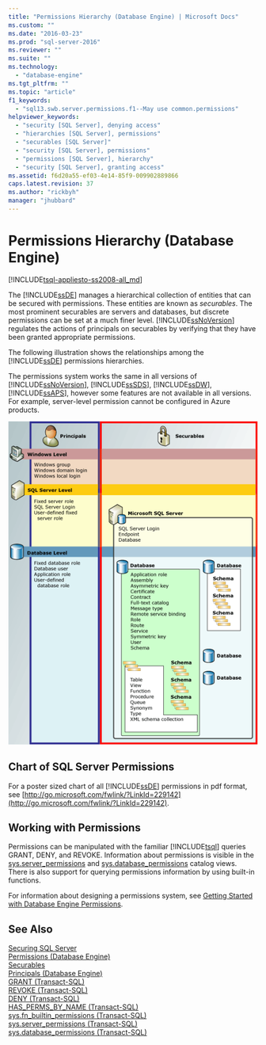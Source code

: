 ```yaml
---
title: "Permissions Hierarchy (Database Engine) | Microsoft Docs"
ms.custom: ""
ms.date: "2016-03-23"
ms.prod: "sql-server-2016"
ms.reviewer: ""
ms.suite: ""
ms.technology: 
  - "database-engine"
ms.tgt_pltfrm: ""
ms.topic: "article"
f1_keywords: 
  - "sql13.swb.server.permissions.f1--May use common.permissions"
helpviewer_keywords: 
  - "security [SQL Server], denying access"
  - "hierarchies [SQL Server], permissions"
  - "securables [SQL Server]"
  - "security [SQL Server], permissions"
  - "permissions [SQL Server], hierarchy"
  - "security [SQL Server], granting access"
ms.assetid: f6d20a55-ef03-4e14-85f9-009902889866
caps.latest.revision: 37
ms.author: "rickbyh"
manager: "jhubbard"
---
```

# Permissions Hierarchy (Database Engine)
[!INCLUDE[tsql-appliesto-ss2008-all_md](../../a9retired/includes/tsql-appliesto-ss2008-all-md.md)]

  The [!INCLUDE[ssDE](../../a9notintoc/includes/ssde-md.md)] manages a hierarchical collection of entities that can be secured with permissions. These entities are known as *securables*. The most prominent securables are servers and databases, but discrete permissions can be set at a much finer level. [!INCLUDE[ssNoVersion](../../a9notintoc/includes/ssnoversion-md.md)] regulates the actions of principals on securables by verifying that they have been granted appropriate permissions.  
  
 The following illustration shows the relationships among the [!INCLUDE[ssDE](../../a9notintoc/includes/ssde-md.md)] permissions hierarchies.  
  
 The permissions system works the same in all versions of [!INCLUDE[ssNoVersion](../../a9notintoc/includes/ssnoversion-md.md)], [!INCLUDE[ssSDS](../../a9retired/includes/sssds-md.md)], [!INCLUDE[ssDW](../../database-engine/configure/windows/includes/ssdw-md.md)], [!INCLUDE[ssAPS](../../database-engine/configure/windows/includes/ssaps-md.md)], however some features are not available in all versions. For example, server-level permission cannot be configured in Azure products.  
  
 ![Diagram of Database Engine permissions hierarchies](../../relational-databases/security/media/wj-security-layers.gif "Diagram of Database Engine permissions hierarchies")  
  
## Chart of SQL Server Permissions  
 For a poster sized chart of all [!INCLUDE[ssDE](../../a9notintoc/includes/ssde-md.md)] permissions in pdf format, see [http://go.microsoft.com/fwlink/?LinkId=229142](http://go.microsoft.com/fwlink/?LinkId=229142).  
  
## Working with Permissions  
 Permissions can be manipulated with the familiar [!INCLUDE[tsql](../../a9notintoc/includes/tsql-md.md)] queries GRANT, DENY, and REVOKE. Information about permissions is visible in the [sys.server_permissions](../../relational-databases/reference/system-catalog-views/sys.server-permissions-transact-sql.md) and [sys.database_permissions](../../relational-databases/reference/system-catalog-views/sys.database-permissions-transact-sql.md) catalog views. There is also support for querying permissions information by using built-in functions.  
  
 For information about designing a permissions system, see [Getting Started with Database Engine Permissions](../../relational-databases/security/authentication-access/getting-started-with-database-engine-permissions.md).  
  
## See Also  
 [Securing SQL Server](../../relational-databases/security/securing-sql-server.md)   
 [Permissions &#40;Database Engine&#41;](../../relational-databases/security/permissions-database-engine.md)   
 [Securables](../../relational-databases/security/securables.md)   
 [Principals &#40;Database Engine&#41;](../../relational-databases/security/authentication-access/principals-database-engine.md)   
 [GRANT &#40;Transact-SQL&#41;](../../t-sql/statements/grant-transact-sql.md)   
 [REVOKE &#40;Transact-SQL&#41;](../../t-sql/statements/revoke-transact-sql.md)   
 [DENY &#40;Transact-SQL&#41;](../../t-sql/statements/deny-transact-sql.md)   
 [HAS_PERMS_BY_NAME &#40;Transact-SQL&#41;](../../t-sql/functions/has-perms-by-name-transact-sql.md)   
 [sys.fn_builtin_permissions &#40;Transact-SQL&#41;](../../relational-databases/reference/system-functions/sys.fn-builtin-permissions-transact-sql.md)   
 [sys.server_permissions &#40;Transact-SQL&#41;](../../relational-databases/reference/system-catalog-views/sys.server-permissions-transact-sql.md)   
 [sys.database_permissions &#40;Transact-SQL&#41;](../../relational-databases/reference/system-catalog-views/sys.database-permissions-transact-sql.md)  
  
  
